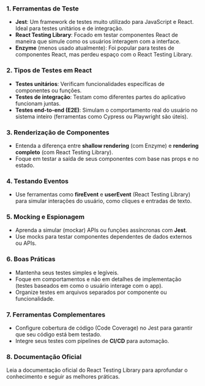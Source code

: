

### **1. Ferramentas de Teste**

- **Jest**: Um framework de testes muito utilizado para JavaScript e React. Ideal para testes unitários e de integração.
- **React Testing Library**: Focado em testar componentes React de maneira que simule como os usuários interagem com a interface.
- **Enzyme** (menos usado atualmente): Foi popular para testes de componentes React, mas perdeu espaço com o React Testing Library.

### **2. Tipos de Testes em React**

- **Testes unitários**: Verificam funcionalidades específicas de componentes ou funções.
- **Testes de integração**: Testam como diferentes partes do aplicativo funcionam juntas.
- **Testes end-to-end (E2E)**: Simulam o comportamento real do usuário no sistema inteiro (ferramentas como Cypress ou Playwright são úteis).

### **3. Renderização de Componentes**

- Entenda a diferença entre **shallow rendering** (com Enzyme) e **rendering completo** (com React Testing Library).
- Foque em testar a saída de seus componentes com base nas props e no estado.

### **4. Testando Eventos**

- Use ferramentas como **fireEvent** e **userEvent** (React Testing Library) para simular interações do usuário, como cliques e entradas de texto.

### **5. Mocking e Espionagem**

- Aprenda a simular (mockar) APIs ou funções assíncronas com **Jest**.
- Use mocks para testar componentes dependentes de dados externos ou APIs.

### **6. Boas Práticas**

- Mantenha seus testes simples e legíveis.
- Foque em comportamentos e não em detalhes de implementação (testes baseados em como o usuário interage com o app).
- Organize testes em arquivos separados por componente ou funcionalidade.

### **7. Ferramentas Complementares**

- Configure cobertura de código (Code Coverage) no Jest para garantir que seu código está bem testado.
- Integre seus testes com pipelines de **CI/CD** para automação.

### **8. Documentação Oficial**

Leia a documentação oficial do React Testing Library para aprofundar o conhecimento e seguir as melhores práticas.




